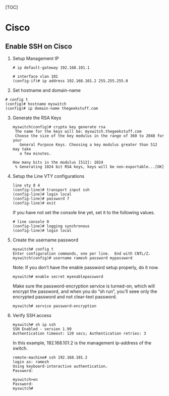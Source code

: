 [TOC]



# Cisco 



## Enable SSH on Cisco 

1. Setup Management IP

   ```
   # ip default-gateway 192.168.101.1
   
   # interface vlan 101
   (config-if)# ip address 192.168.101.2 255.255.255.0
   ```

   

2.  Set hostname and domain-name

   ```
   # config t
   (config)# hostname myswitch
   (config)# ip domain-name thegeekstuff.com
   ```

3. Generate the RSA Keys

   ```
   myswitch(config)# crypto key generate rsa
    The name for the keys will be: myswitch.thegeekstuff.com
    Choose the size of the key modulus in the range of 360 to 2048 for your
      General Purpose Keys. Choosing a key modulus greater than 512 may take
      a few minutes.
   
   How many bits in the modulus [512]: 1024
    % Generating 1024 bit RSA keys, keys will be non-exportable...[OK]
   ```

4. Setup the Line VTY configurations

   ```
   line vty 0 4
   (config-line)# transport input ssh
   (config-line)# login local
   (config-line)# password 7
   (config-line)# exit
   ```

   If you have not set the console line yet, set it to the following values.

   ```
   # line console 0
   (config-line)# logging synchronous
   (config-line)# login local
   ```

5. Create the username password

   ```
   myswitch# config t
   Enter configuration commands, one per line.  End with CNTL/Z.
   myswitch(config)# username ramesh password mypassword
   ```

   Note: If you don’t have the enable password setup properly, do it now.

   ```
   myswitch# enable secret myenablepassword
   ```

   Make sure the password-encryption service is turned-on, which will encrypt the password, and when you do “sh run”, you’ll seee only the encrypted password and not clear-text password.

   ```
   myswitch# service password-encryption
   ```

6. Verify SSH access

   ```
   myswitch# sh ip ssh
   SSH Enabled - version 1.99
   Authentication timeout: 120 secs; Authentication retries: 3
   ```

   In this example, 192.168.101.2 is the management ip-address of the switch.

   ```
   remote-machine# ssh 192.168.101.2
   login as: ramesh
   Using keyboard-interactive authentication.
   Password:
   
   myswitch>en
   Password:
   myswitch#
   ```

   

